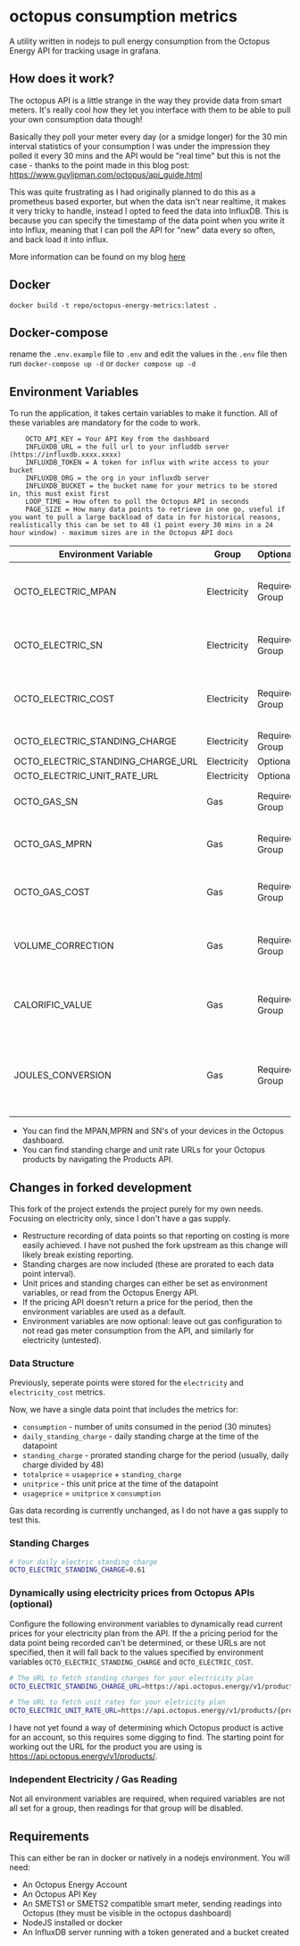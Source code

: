 # octopus consumption metrics

A utility written in nodejs to pull energy consumption from the Octopus Energy API for tracking usage in grafana.

## How does it work?
The octopus API is a little strange in the way they provide data from smart meters.
It's really cool how they let you interface with them to be able to pull your own consumption data though!

Basically they poll your meter every day (or a smidge longer) for the 30 min interval statistics of your consumption
I was under the impression they polled it every 30 mins and the API would be "real time" but this is not the case - thanks to the point made in this blog post: 
https://www.guylipman.com/octopus/api_guide.html


This was quite frustrating as I had originally planned to do this as a prometheus based exporter, but when the data isn't near realtime, it makes it very tricky to handle, instead I opted to feed the data into InfluxDB. This is because you can specify the timestamp of the data point when you write it into Influx, meaning that I can poll the API for "new" data every so often, and back load it into influx.

More information can be found on my blog [here](https://ainsey11.com/monitoring-my-energy-consumption-with-octopus-energy-grafana-influxdb-and-node-js/)

## Docker

`docker build -t repo/octopus-energy-metrics:latest . `

## Docker-compose

rename the `.env.example` file to `.env` and edit the values in the `.env` file then run `docker-compose up -d` or `docker compose up -d`
 
## Environment Variables
To run the application, it takes certain variables to make it function. All of these variables are mandatory for the code to work.

```
    OCTO_API_KEY = Your API Key from the dashboard
    INFLUXDB_URL = the full url to your influddb server (https://influxdb.xxxx.xxxx)
    INFLUXDB_TOKEN = A token for influx with write access to your bucket
    INFLUXDB_ORG = the org in your influxdb server
    INFLUXDB_BUCKET = the bucket name for your metrics to be stored in, this must exist first
    LOOP_TIME = How often to poll the Octopus API in seconds
    PAGE_SIZE = How many data points to retrieve in one go, useful if you want to pull a large backload of data in for historical reasons, realistically this can be set to 48 (1 point every 30 mins in a 24 hour window) - maximum sizes are in the Octopus API docs
```

| Environment Variable              | Group       | Optional/Required  | Description |
|-----------------------------------|-------------|--------------------|-------------|
| OCTO_ELECTRIC_MPAN                | Electricity | Required for Group | Your electric meter MPAN reference |
| OCTO_ELECTRIC_SN                  | Electricity | Required for Group | Your electric meter serial number |
| OCTO_ELECTRIC_COST                | Electricity | Required for Group | Your cost per KWH for electricity in pence |
| OCTO_ELECTRIC_STANDING_CHARGE     | Electricity | Required for Group |
| OCTO_ELECTRIC_STANDING_CHARGE_URL | Electricity | Optional           |
| OCTO_ELECTRIC_UNIT_RATE_URL       | Electricity | Optional           |
| OCTO_GAS_SN                       | Gas         | Required for Group | Your gas meter serial number |
| OCTO_GAS_MPRN                     | Gas         | Required for Group | Your gas meter MPRN reference |
| OCTO_GAS_COST                     | Gas         | Required for Group | Your cost per KWH for gas in pence |
| VOLUME_CORRECTION                 | Gas         | Required for Group | 1.02264 = standard volume correction rate for gas |
| CALORIFIC_VALUE                   | Gas         | Required for Group | 37.5 = standard calorific calue for gas |
| JOULES_CONVERSION                 | Gas         | Required for Group | 3.6 = standard conversion divider to convert to joules for gas |

* You can find the MPAN,MPRN and SN's of your devices in the Octopus dashboard.
* You can find standing charge and unit rate URLs for your Octopus products by navigating the Products API.

## Changes in forked development

This fork of the project extends the project purely for my own needs. Focusing on electricity only, since I don't have a gas supply.

* Restructure recording of data points so that reporting on costing is more easily achieved. I have not pushed the fork upstream as this change will likely break existing reporting.
* Standing charges are now included (these are prorated to each data point interval).
* Unit prices and standing charges can either be set as environment variables, or read from the Octopus Energy API.
* If the pricing API doesn't return a price for the period, then the environment variables are used as a default.
* Environment variables are now optional: leave out gas configuration to not read gas meter consumption from the API, and similarly for electricity (untested).

### Data Structure
Previously, seperate points were stored for the `electricity` and `electricity_cost` metrics.

Now, we have a single data point that includes the metrics for:
* `consumption` - number of units consumed in the period (30 minutes)
* `daily_standing_charge` - daily standing charge at the time of the datapoint
* `standing_charge` - prorated standing charge for the period (usually, daily charge divided by 48)
* `totalprice` = `usageprice` + `standing_charge`
* `unitprice` - this unit price at the time of the datapoint
* `usageprice` = `unitprice` x `consumption`

Gas data recording is currently unchanged, as I do not have a gas supply to test this.

### Standing Charges
```bash
# Your daily electric standing charge
OCTO_ELECTRIC_STANDING_CHARGE=0.61
```
### Dynamically using electricity prices from Octopus APIs (optional)
Configure the following environment variables to dynamically read current prices for your electricity plan from the API. If the a pricing period for the data point being recorded can't be determined, or these URLs are not specified, then it will fall back to the values specified by environment variables `OCTO_ELECTRIC_STANDING_CHARGE` and `OCTO_ELECTRIC_COST`.

```bash
# The URL to fetch standing charges for your electricity plan
OCTO_ELECTRIC_STANDING_CHARGE_URL=https://api.octopus.energy/v1/products/{product}/electricity-tariffs/{product_variant}/standing-charges/

# The URL to fetch unit rates for your eletricity plan
OCTO_ELECTRIC_UNIT_RATE_URL=https://api.octopus.energy/v1/products/{product}/electricity-tariffs/{product_variant}/standard-unit-rates/
```

I have not yet found a way of determining which Octopus product is active for an account, so this requires some digging to find. The starting point for working out the URL for the product you are using is https://api.octopus.energy/v1/products/.

### Independent Electricity / Gas Reading
Not all environment variables are required, when required variables are not all set for a group, then readings for that group will be disabled.

## Requirements


This can either be ran in docker or natively in a nodejs environment.
You will need:
 - An Octopus Energy Account
 - An Octopus API Key
 - An SMETS1 or SMETS2 compatible smart meter, sending readings into Octopus (they must be visible in the octopus dashboard)
 - NodeJS installed or docker
 - An InfluxDB server running with a token generated and a bucket created
